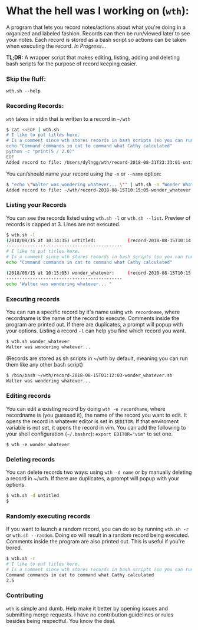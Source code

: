 # What the hell was I working on (`wth`):

A program that lets you record notes/actions about what you're doing in a organized and labeled fashion. Records can then be run/viewed later to see your notes. Each record is stored as a bash script so actions can be taken when executing the record.
_In Progress..._

**TL;DR:** A wrapper script that makes editing, listing, adding and deleting bash scripts for the purpose of record keeping easier.

### Skip the fluff:
`wth.sh --help`

### Recording Records:
`wth` takes in stdin that is written to a record in `~/wth`
```bash
$ cat <<EOF | wth.sh
# I like to put titles here.
# Is a comment since wth stores records in bash scripts (so you can run them)
echo "Command commands in cat to command what Cathy calculated"
python -c "print(5 / 2.0)"
EOF
Added record to file: /Users/dylngg/wth/record-2018-08-31T23:33:01-untitled.sh
```

You can/should name your record using the `-n` or `--name` option:

```bash
$ "echo \"Walter was wondering whatever... \"" | wth.sh -n "Wonder Whatever"
Added record to file: ~/wth/record-2018-08-15T10:15:05-wonder_whatever.sh
```

### Listing your Records
You can see the records listed using `wth.sh -l` or `wth.sh --list`. Preview of records is capped at 3. Lines are not executed.
```bash
$ wth.sh -l
(2018/08/15 at 10:14:35) untitled:            (record-2018-08-15T10:14:35-untitled.sh)
--------------------------------------------
# I like to put titles here.
# Is a comment since wth stores records in bash scripts (so you can run them)
echo "Command commands in cat to command what Cathy calculated"

(2018/08/15 at 10:15:05) wonder_whatever:     (record-2018-08-15T10:15:05-wonder_whatever.sh)
--------------------------------------------
echo "Walter was wondering whatever... "

```

### Executing records
You can run a specific record by it's name using `wth recordname`, where recordname is the name of the record to execute. Comments inside the program are printed out. If there are duplicates, a prompt will popup with your options. Listing a record `-l` can help you find which record you want.
```bash
$ wth.sh wonder_whatever
Walter was wondering whatever...
```
(Records are stored as sh scripts in ~/wth by default, meaning you can run them like any other bash script)
```bash
$ /bin/bash ~/wth/record-2018-08-15T01:12:03-wonder_whatever.sh
Walter was wondering whatever...
```

### Editing records
You can edit a existing record by doing `wth -e recordname`, where recordname is (you guessed it), the name of the record you want to edit. It opens the record in whatever editor is set in `$EDITOR`. If that enviroment variable is not set, it opens the record in vim. You can add the following to your shell configuration (`~/.bashrc`): `export EDITOR="vim"` to set one.
```
$ wth -e wonder_whatever
```

### Deleting records
You can delete records two ways: using `wth -d name` or by manually deleting a record in ~/wth. If there are duplicates, a prompt will popup with your options.
```bash
$ wth.sh -d untitled
$
```

### Randomly executing records
If you want to launch a random record, you can do so by running `wth.sh -r` or `wth.sh --random`. Doing so will result in a random record being executed. Comments inside the program are also printed out. This is useful if you're bored.
```bash
$ wth.sh -r
# I like to put titles here.
# Is a comment since wth stores records in bash scripts (so you can run them)
Command commands in cat to command what Cathy calculated
2.5
```


### Contributing
`wth` is simple and dumb. Help make it better by opening issues and submitting merge requests. I have no contribution guidelines or rules besides being respectful. You know the deal.
